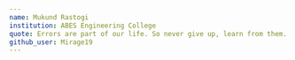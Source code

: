 ```yaml
---
name: Mukund Rastogi
institution: ABES Engineering College
quote: Errors are part of our life. So never give up, learn from them.
github_user: Mirage19
---
```

